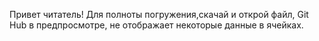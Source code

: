 Привет читатель! Для полноты погружения,скачай  и открой файл, Git Hub в предпросмотре, не отображает некоторые данные в ячейках.
